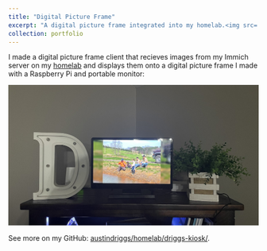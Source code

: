 ```yaml
---
title: "Digital Picture Frame"
excerpt: "A digital picture frame integrated into my homelab.<img src='../images/driggs-kiosk.JPG' alt='Driggs Kiosk Demo' width='500' style='border:0;'>"
collection: portfolio
---
```


I made a digital picture frame client that recieves images from my Immich server on my [homelab](https://austindriggs.github.io/portfolio/homelab) and displays them onto a digital picture frame I made with a Raspberry Pi and portable monitor:

<a href="https://www.youtube.com/watch?v=NeSkeHkIKjA" target="_blank">
  <img src="../images/driggs-kiosk.JPG" alt="Driggs Kiosk Demo" width="1000" style="border:0;">
</a>

See more on my GitHub: [austindriggs/homelab/driggs-kiosk/](https://github.com/austindriggs/homelab/tree/main/driggs-kiosk).
